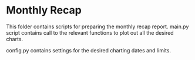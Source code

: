 # Monthly Recap

This folder contains scripts for preparing the monthly recap report.
main.py script contains call to the relevant functions to
plot out all the desired charts.

config.py contains settings for the desired charting dates and limits.


